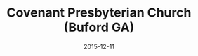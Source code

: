 ---
date: &id001 2015-12-11
end_date: null
location:
  address: 1420 Rock Springs Road
  city: Buford
  state: GA
minister:
- end: null
  name: Christopher B. Strevel, Sr.
  start: 2015-01-01
  type: pastor
ministers:
- Christopher B. Strevel, Sr.
name: Covenant Presbyterian Church
names:
- end: null
  name: Covenant Presbyterian Church
  start: 2015-12-11
origination_date: *id001
raw_data: "GA  Buford\n\nCovenant Presbyterian Church (December 11, 2015\u2013\
  \ )\n(received from the Reformed Presbyterian Church in the U.S.)\n1420 Rock Springs\
  \ Road\nPastor: Christopher B. Strevel, Sr., 2015\u2013"
received_from: Reformed Presbyterian Church in the U.S.
states:
- GA
status:
  active: true
  end_date: null
  reason: null
  received_from: null
  withdrawal_to: null
title: Covenant Presbyterian Church (Buford GA)

---